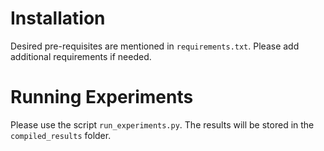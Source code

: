 # Installation
Desired pre-requisites are mentioned in `requirements.txt`. Please add additional requirements if needed.

# Running Experiments
Please use the script `run_experiments.py`. The results will be stored in the `compiled_results` folder.

